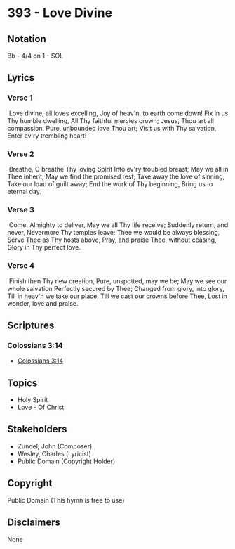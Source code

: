 # 393 - Love Divine

## Notation

Bb - 4/4 on 1 - SOL

## Lyrics

### Verse 1

 Love divine, all loves excelling, Joy of heav'n, to earth come down!  Fix in us Thy humble dwelling, All Thy faithful mercies crown; Jesus, Thou art all compassion, Pure, unbounded love Thou art; Visit us with Thy salvation, Enter ev'ry trembling heart!

### Verse 2

 Breathe, O breathe Thy loving Spirit Into ev'ry troubled breast; May we all in Thee inherit; May we find the promised rest; Take away the love of sinning, Take our load of guilt away; End the work of Thy beginning, Bring us to eternal day. 

### Verse 3

 Come, Almighty to deliver, May we all Thy life receive; Suddenly return, and never, Nevermore Thy temples leave; Thee we would be always blessing, Serve Thee as Thy hosts above, Pray, and praise Thee, without ceasing, Glory in Thy perfect love. 

### Verse 4

 Finish then Thy new creation, Pure, unspotted, may we be; May we see our whole salvation Perfectly secured by Thee; Changed from glory, into glory, Till in heav'n we take our place, Till we cast our crowns before Thee, Lost in wonder, love and praise. 


## Scriptures

### Colossians 3:14

- [Colossians 3:14](https://www.biblegateway.com/passage/?search=Colossians%203%3A14)


## Topics

- Holy Spirit
- Love - Of Christ

## Stakeholders

- Zundel, John (Composer)
- Wesley, Charles (Lyricist)
- Public Domain (Copyright Holder)

## Copyright

Public Domain
(This hymn is free to use)

## Disclaimers

None

